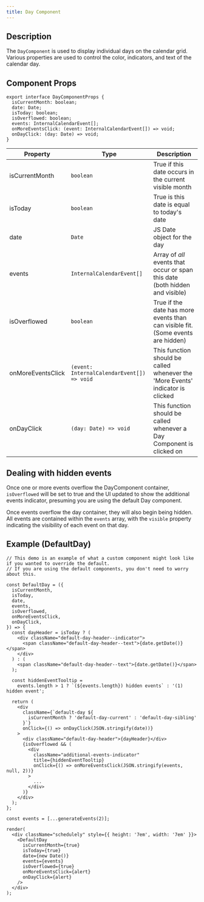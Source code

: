 ```yaml
---
title: Day Component
---
```


## Description

The `DayComponent` is used to display individual days on the calendar grid. Various properties are used to control the color, indicators, and text of the calendar day.

## Component Props

```tsx
export interface DayComponentProps {
  isCurrentMonth: boolean;
  date: Date;
  isToday: boolean;
  isOverflowed: boolean;
  events: InternalCalendarEvent[];
  onMoreEventsClick: (event: InternalCalendarEvent[]) => void;
  onDayClick: (day: Date) => void;
}
```

| Property          | Type                                       | Description                                                                     |
| ----------------- | ------------------------------------------ | ------------------------------------------------------------------------------- |
| isCurrentMonth    | `boolean`                                  | True if this date occurs in the current visible month                           |
| isToday           | `boolean`                                  | True is this date is equal to today's date                                      |
| date              | `Date`                                     | JS Date object for the day                                                      |
| events            | `InternalCalendarEvent[]`                  | Array of _all_ events that occur or span this date (both hidden and visible)    |
| isOverflowed      | `boolean`                                  | True if the date has more events than can visible fit. (Some events are hidden) |
| onMoreEventsClick | `(event: InternalCalendarEvent[]) => void` | This function should be called whenever the 'More Events' indicator is clicked  |
| onDayClick        | `(day: Date) => void`                      | This function should be called whenever a Day Component is clicked on           |

## Dealing with hidden events

Once one or more events overflow the DayComponent container, `isOverflowed` will be set to true and the UI updated to show the additional events indicator, presuming you are using the default Day component.

Once events overflow the day container, they will also begin being hidden. All events are contained within the `events` array, with the `visible` property indicating the visibility of each event on that day.

## Example (DefaultDay)

```tsx live noInline
// This demo is an example of what a custom component might look like if you wanted to override the default.
// If you are using the default components, you don't need to worry about this.

const DefaultDay = ({
  isCurrentMonth,
  isToday,
  date,
  events,
  isOverflowed,
  onMoreEventsClick,
  onDayClick,
}) => {
  const dayHeader = isToday ? (
    <div className="default-day-header--indicator">
      <span className="default-day-header--text">{date.getDate()}</span>
    </div>
  ) : (
    <span className="default-day-header--text">{date.getDate()}</span>
  );

  const hiddenEventTooltip =
    events.length > 1 ? `(${events.length}) hidden events` : '(1) hidden event';

  return (
    <div
      className={`default-day ${
        isCurrentMonth ? 'default-day-current' : 'default-day-sibling'
      }`}
      onClick={() => onDayClick(JSON.stringify(date))}
    >
      <div className="default-day-header">{dayHeader}</div>
      {isOverflowed && (
        <div
          className="additional-events-indicator"
          title={hiddenEventTooltip}
          onClick={() => onMoreEventsClick(JSON.stringify(events, null, 2))}
        >
          ...
        </div>
      )}
    </div>
  );
};

const events = [...generateEvents(2)];

render(
  <div className="schedulely" style={{ height: '7em', width: '7em' }}>
    <DefaultDay
      isCurrentMonth={true}
      isToday={true}
      date={new Date()}
      events={events}
      isOverflowed={true}
      onMoreEventsClick={alert}
      onDayClick={alert}
    />
  </div>
);
```
